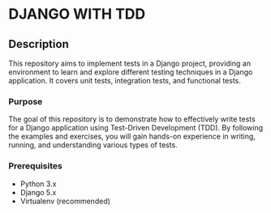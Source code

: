 # DJANGO WITH TDD

## Description

This repository aims to implement tests in a Django project, providing an environment to learn and explore different testing techniques in a Django application. It covers unit tests, integration tests, and functional tests.

### Purpose

The goal of this repository is to demonstrate how to effectively write tests for a Django application using Test-Driven Development (TDD). By following the examples and exercises, you will gain hands-on experience in writing, running, and understanding various types of tests.

### Prerequisites

- Python 3.x
- Django 5.x 
- Virtualenv (recommended)
